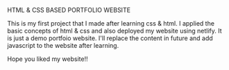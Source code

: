 HTML & CSS BASED PORTFOLIO WEBSITE

This is my first project that I made after learning css & html. I applied the basic concepts of html & css and also deployed my website using netlify. 
It is just a demo portfoio website.
I'll replace the content in future and add javascript to the website after learning.


Hope you liked my website!!

